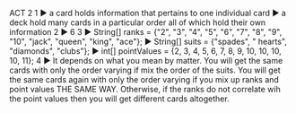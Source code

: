 ACT 2
1   ► a card holds information that pertains to one individual card
    ► a deck hold many cards in a particular order all of which hold their own information
2   ► 6
3   ► String[] ranks = {"2", "3", "4", "5", "6", "7", "8", "9", "10", "jack", "queen", "king", "ace"};
    ► String[] suits = {"spades", " hearts", "diamonds", "clubs"};
    ► int[] pointValues = {2, 3, 4, 5, 6, 7, 8, 9, 10, 10, 10, 10, 11};
4   ► It depends on what you mean by matter. You will get the same cards with only the order varying if mix the order of the suits. You will get the same cards again with only the order varying if you mix up ranks and point values THE SAME WAY. Otherwise, if the ranks do not correlate wih the point values then you will get different cards altogether.

